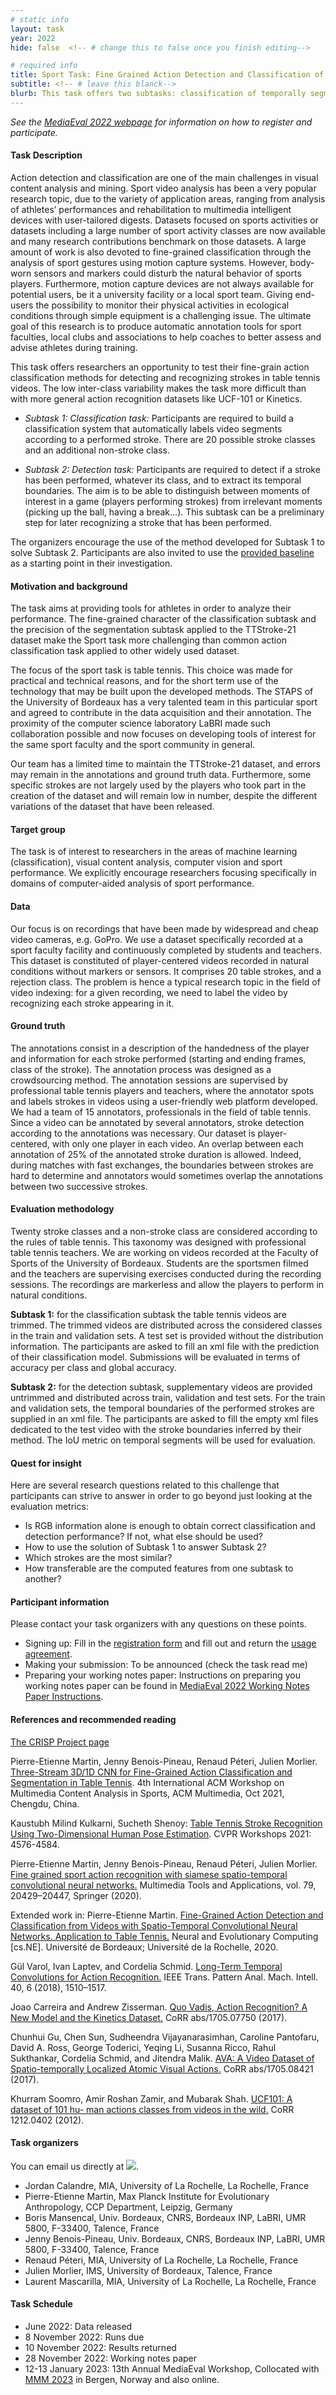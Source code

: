 ```yaml
---
# static info
layout: task
year: 2022
hide: false  <!-- # change this to false once you finish editing-->

# required info
title: Sport Task: Fine Grained Action Detection and Classification of Table Tennis Strokes from videos. <!-- # add your title here-->
subtitle: <!-- # leave this blanck-->
blurb: This task offers two subtasks: classification of temporally segmented videos of single table tennis strokes and dection of strokes, regardlesss of its class, from untrimmed video. <!-- # add the task blurb here-->
---
```


<!-- # please respect the structure below-->
*See the [MediaEval 2022 webpage](https://multimediaeval.github.io/editions/2022/) for information on how to register and participate.*

#### Task Description

Action detection and classification are one of the main challenges in visual content analysis and mining. Sport video analysis has been a very popular research topic, due to the variety of application areas, ranging from analysis of athletes’ performances and rehabilitation to multimedia intelligent devices with user-tailored digests. Datasets focused on sports activities or datasets including a large number of sport activity classes are now available and many research contributions benchmark on those datasets. A large amount of work is also devoted to fine-grained classification through the analysis of sport gestures using motion capture systems. However, body-worn sensors and markers could disturb the natural behavior of sports players. Furthermore, motion capture devices are not always available for potential users, be it a university facility or a local sport team. Giving end-users the possibility to monitor their physical activities in ecological conditions through simple equipment is a challenging issue. The ultimate goal of this research is to produce automatic annotation tools for sport faculties, local clubs and associations to help coaches to better assess and advise athletes during training.

This task offers researchers an opportunity to test their fine-grain action classification methods for detecting and recognizing strokes in table tennis videos. The low inter-class variability makes the task more difficult than with more general action recognition datasets like UCF-101 or Kinetics.

<!-- Running since 2019, this task was focused during the first two years on classification of temporally segmented videos of single table tennis strokes.
Since the third edition of the task, two subtasks have been proposed. The dataset also has been enriched this year with new and more diverse stroke samples.-->

* *Subtask 1: Classification task:* Participants are required to build a classification system that automatically labels video segments according to a performed stroke. There are 20 possible stroke classes and an additional non-stroke class.

* *Subtask 2: Detection task:* Participants are required to detect if a stroke has been performed, whatever its class, and to extract its temporal boundaries. The aim is to be able to distinguish between moments of interest in a game (players performing strokes) from irrelevant moments (picking up the ball, having a break…). This subtask can be a preliminary step for later recognizing a stroke that has been performed.

The organizers encourage the use of the method developed for Subtask 1 to solve Subtask 2. Participants are also invited to use the [provided baseline](https://github.com/ccp-eva/SportTaskME22) as a starting point in their investigation.

#### Motivation and background
The task aims at providing tools for athletes in order to analyze their performance. The fine-grained character of the classification subtask and the precision of the segmentation subtask applied to the TTStroke-21 dataset make the Sport task more challenging than common action classification task applied to other widely used dataset.

The focus of the sport task is table tennis. This choice was made for practical and technical reasons, and for the short term use of the technology that may be built upon the developed methods. The STAPS of the University of Bordeaux has a very talented team in this particular sport and agreed to contribute in the data acquisition and their annotation. The proximity of the computer science laboratory LaBRI made such collaboration possible and now focuses on developing tools of interest for the same sport faculty and the sport community in general. 

Our team has a limited time to maintain the TTStroke-21 dataset, and errors may remain in the annotations and ground truth data. Furthermore, some specific strokes are not largely used by the players who took part in the creation of the dataset and will remain low in number, despite the different variations of the dataset that have been released.


#### Target group
The task is of interest to researchers in the areas of machine learning (classification), visual content analysis, computer vision and sport performance. We explicitly encourage researchers focusing specifically in domains of computer-aided analysis of sport performance.


#### Data
Our focus is on recordings that have been made by widespread and cheap video cameras, e.g. GoPro. We use a dataset specifically recorded at a sport faculty facility and continuously completed by students and teachers. This dataset is constituted of player-centered videos recorded in natural conditions without markers or sensors. It comprises 20 table 
strokes, and a rejection class. The problem is hence a typical research topic in the field of video indexing: for a given recording, we need to label the video by recognizing each stroke appearing in it.


#### Ground truth
The annotations consist in a description of the handedness of the player and information for each stroke performed (starting and ending frames, class of the stroke). The annotation process was designed as a crowdsourcing method. The annotation sessions are supervised by professional table tennis players and teachers, where the annotator spots and labels strokes in videos using a user-friendly web platform developed. We had a team of 15 annotators, professionals in the field of table tennis.
Since a video can be annotated by several annotators, stroke detection according to the annotations was necessary. Our dataset is player-centered, with only one player in each video. An overlap between each annotation of 25% of the annotated stroke duration is allowed. Indeed, during matches with fast exchanges, the boundaries between strokes are hard to determine and annotators would sometimes overlap the annotations between two successive strokes.

#### Evaluation methodology
Twenty stroke classes and a non-stroke class are considered according to the rules of table tennis. This taxonomy was designed with professional table tennis teachers. We are working on videos recorded at the Faculty of Sports of the University of Bordeaux. Students are the sportsmen filmed and the teachers are supervising exercises conducted during the recording sessions. The recordings are markerless and allow the players to perform in natural conditions.

**Subtask 1:** for the classification subtask the table tennis videos are trimmed. The trimmed videos are distributed across the considered classes in the train and validation sets. A test set is provided without the distribution information. The participants are asked to fill an xml file with the prediction of their classification model. Submissions will be evaluated in terms of accuracy per class and global accuracy.  

**Subtask 2:** for the detection subtask, supplementary videos are provided untrimmed and distributed across train, validation and test sets. For the train and validation sets, the temporal boundaries of the performed strokes are supplied in an xml file. The participants are asked to fill the empty xml files dedicated to the test video with the stroke boundaries inferred by their method. The IoU metric on temporal segments will be used for evaluation.

#### Quest for insight
Here are several research questions related to this challenge that participants can strive to answer in order to go beyond just looking at the evaluation metrics: 
* Is RGB information alone is enough to obtain correct classification and detection performance? If not, what else should be used?
* How to use the solution of Subtask 1 to answer Subtask 2?
* Which strokes are the most similar?
* How transferable are the computed features from one subtask to another?

#### Participant information
Please contact your task organizers with any questions on these points. 
* Signing up: Fill in the [registration form](https://forms.gle/JcKoa5ycxR2KEiTJ7) and fill out and return the [usage agreement](https://multimediaeval.github.io/editions/2022/docs/MediaEval2022_UsageAgreement.pdf).
* Making your submission: To be announced (check the task read me) <!-- Please add instructions on how to create and submit runs to your task replacing "To be announced." -->
* Preparing your working notes paper: Instructions on preparing you working notes paper can be found in [MediaEval 2022 Working Notes Paper Instructions](https://docs.google.com/document/d/12uSn0rRYxa3buiFNEbpa46dKsHOyqV2PHU_joRGMHRw).

#### References and recommended reading
[The CRISP Project page](https://github.com/P-eMartin/crisp)

Pierre-Etienne Martin, Jenny Benois-Pineau, Renaud Péteri, Julien Morlier. [Three-Stream 3D/1D CNN for Fine-Grained Action Classification and Segmentation in Table Tennis](https://arxiv.org/abs/2109.14306).
4th International ACM Workshop on Multimedia Content Analysis in Sports, ACM Multimedia, Oct 2021, Chengdu, China.

Kaustubh Milind Kulkarni, Sucheth Shenoy: [Table Tennis Stroke Recognition Using Two-Dimensional Human Pose Estimation](https://openaccess.thecvf.com/content/CVPR2021W/CVSports/papers/Kulkarni_Table_Tennis_Stroke_Recognition_Using_Two-Dimensional_Human_Pose_Estimation_CVPRW_2021_paper.pdf). CVPR Workshops 2021: 4576-4584.  

Pierre-Etienne Martin, Jenny Benois-Pineau, Renaud Péteri, Julien Morlier. [Fine grained sport action recognition with siamese spatio-temporal convolutional neural networks.](https://link.springer.com/epdf/10.1007/s11042-020-08917-3) Multimedia Tools and Applications, vol. 79, 20429–20447, Springer (2020).  

Extended work in: Pierre-Etienne Martin. [Fine-Grained Action Detection and Classification from Videos with Spatio-Temporal Convolutional Neural Networks. Application to Table Tennis.](https://hal.archives-ouvertes.fr/tel-03099907) Neural and Evolutionary Computing \[cs.NE\]. Université de Bordeaux; Université de la Rochelle, 2020.  

Gül Varol, Ivan Laptev, and Cordelia Schmid. [Long-Term Temporal Convolutions for Action Recognition.](https://arxiv.org/pdf/1604.04494.pdf) IEEE Trans. Pattern Anal. Mach. Intell. 40, 6 (2018), 1510–1517.  

Joao Carreira and Andrew Zisserman. [Quo Vadis, Action Recognition? A New Model and the Kinetics Dataset.](https://arxiv.org/pdf/1705.07750.pdf) CoRR abs/1705.07750 (2017).

Chunhui Gu, Chen Sun, Sudheendra Vijayanarasimhan, Caroline Pantofaru, David A. Ross, George Toderici, Yeqing Li, Susanna Ricco, Rahul Sukthankar, Cordelia Schmid, and Jitendra Malik. [AVA: A Video Dataset of Spatio-temporally Localized Atomic Visual Actions.](http://openaccess.thecvf.com/content_cvpr_2018/papers/Gu_AVA_A_Video_CVPR_2018_paper.pdf) CoRR abs/1705.08421 (2017).  

Khurram Soomro, Amir Roshan Zamir, and Mubarak Shah. [UCF101: A dataset of 101 hu- man actions classes from videos in the wild.](https://arxiv.org/pdf/1212.0402.pdf) CoRR 1212.0402 (2012).

#### Task organizers
You can email us directly at ![](https://user-images.githubusercontent.com/36887778/172356270-93a36d42-1950-43c7-be24-d6f349017b82.png).
* Jordan Calandre, MIA, University of La Rochelle, La Rochelle, France
* Pierre-Etienne Martin, Max Planck Institute for Evolutionary Anthropology, CCP Department, Leipzig, Germany
* Boris Mansencal, Univ. Bordeaux, CNRS, Bordeaux INP, LaBRI, UMR 5800, F-33400, Talence, France
* Jenny Benois-Pineau, Univ. Bordeaux, CNRS, Bordeaux INP, LaBRI, UMR 5800, F-33400, Talence, France
* Renaud Péteri, MIA, University of La Rochelle, La Rochelle, France
* Julien Morlier, IMS, University of Bordeaux, Talence, France
* Laurent Mascarilla, MIA, University of La Rochelle, La Rochelle, France

#### Task Schedule
* June 2022: Data released <!-- # Replace XX with your date. We suggest setting the date in June-July. 31 July is the last possible date by which you should release data. You can release earlier, or plan a two-stage release.-->
* 8 November 2022: Runs due <!-- # Replace XX with your date. We suggest setting enough time in order to have enough time to assess and return the results by the Results returned.-->
* 10 November 2022: Results returned  <!-- Replace XX with your date. Latest possible should be 23 November-->
* 28 November 2022: Working notes paper  <!-- Fixed. Please do not change.-->
* 12-13 January 2023: 13th Annual MediaEval Workshop, Collocated with [MMM 2023](https://www.mmm2023.no/) in Bergen, Norway and also online. <!-- Fixed. Please do not change.-->

